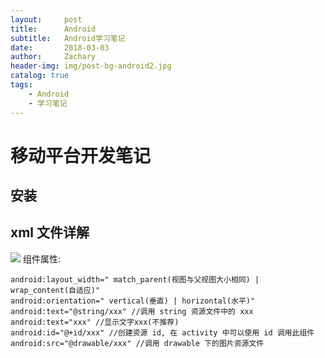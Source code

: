 ```yaml
---
layout:     post
title:      Android
subtitle:   Android学习笔记
date:       2018-03-03
author:     Zachary
header-img: img/post-bg-android2.jpg
catalog: true
tags:
    - Android
    - 学习笔记
---
```


# 移动平台开发笔记

## 安装

## xml 文件详解
![](https://ws2.sinaimg.cn/large/006tKfTcgy1fpmo2epxo8j31kw0s2acp.jpg) 
组件属性: 
 
```  
android:layout_width=" match_parent(视图与父视图大小相同) | wrap_content(自适应)"
android:orientation=" vertical(垂直) | horizontal(水平)"
android:text="@string/xxx" //调用 string 资源文件中的 xxx
android:text="xxx" //显示文字xxx(不推荐)
android:id="@+id/xxx" //创建资源 id, 在 activity 中可以使用 id 调用此组件
android:src="@drawable/xxx" //调用 drawable 下的图片资源文件

```